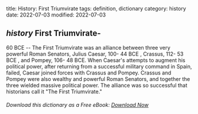title: History: First Triumvirate
tags: definition, dictionary
category: history
date: 2022-07-03
modified: 2022-07-03

## _history_ First Triumvirate-
 60 BCE
 -- The First Triumvirate
was an alliance between three very powerful Roman Senators, Julius
Caesar, 100-
44 BCE
, Crassus, 112-
53 BCE
, and
Pompey, 106-
48 BCE. When Caesar's attempts to augment
his political power, after returning from a successful military
command in Spain, failed, Caesar joined forces with Crassus and
Pompey. Crassus and Pompey were also wealthy and powerful Roman
Senators, and together the three wielded massive political power.
The alliance was so successful that historians call it "The First
Triumvirate."


###### Download *this* dictionary as a Free eBook: [Download Now]({static}static/SerfHistoryDictionary.pdf)

